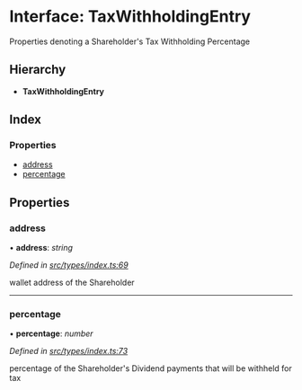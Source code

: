 # Interface: TaxWithholdingEntry

Properties denoting a Shareholder's Tax Withholding Percentage

## Hierarchy

- **TaxWithholdingEntry**

## Index

### Properties

- [address](_types_index_.taxwithholdingentry.md#address)
- [percentage](_types_index_.taxwithholdingentry.md#percentage)

## Properties

### address

• **address**: _string_

_Defined in [src/types/index.ts:69](https://github.com/PolymathNetwork/polymath-sdk/blob/c47ae7a/src/types/index.ts#L69)_

wallet address of the Shareholder

---

### percentage

• **percentage**: _number_

_Defined in [src/types/index.ts:73](https://github.com/PolymathNetwork/polymath-sdk/blob/c47ae7a/src/types/index.ts#L73)_

percentage of the Shareholder's Dividend payments that will be withheld for tax
